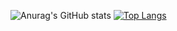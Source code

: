 ![Anurag's GitHub stats](https://github-readme-stats.vercel.app/api?username=eddible95&show_icons=true&theme=radical)
[![Top Langs](https://github-readme-stats.vercel.app/api/top-langs/?username=eddible95)](https://github.com/anuraghazra/github-readme-stats)
